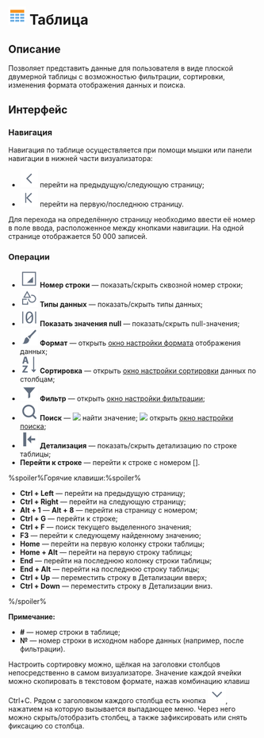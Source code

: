 # ![](../../media/app/icons/view_types_18/view_types_default-02.svg) Таблица

## Описание

Позволяет представить данные для пользователя в виде плоской двумерной таблицы с возможностью фильтрации, сортировки, изменения формата отображения данных и поиска.

## Интерфейс

### Навигация

Навигация по таблице осуществляется при помощи мышки или панели навигации в нижней части визуализатора:

* ![](../../media/app/icons/toolbar_18/toolbar_18_17.svg) перейти на предыдущую/следующую страницу;
* ![](../../media/app/icons/toolbar_18/toolbar_18_15.svg) перейти на первую/последнюю страницу.

Для перехода на определённую страницу необходимо ввести её номер в поле ввода, расположенное между кнопками навигации.
На одной странице отображается 50 000 записей.

### Операции

* ![](../../media/app/visualization/toolbar_18_table_1.svg) **Номер строки** — показать/скрыть сквозной номер строки;
* ![](../../media/app/visualization/toolbar_18_table_0.svg) **Типы данных** — показать/скрыть типы данных;
* ![](../../media/app/visualization/toolbar_18_92.svg) **Показать значения null** — показать/скрыть null-значения;
* ![](../../media/app/visualization/toolbar_18_118.svg) **Формат** — открыть [окно настройки формата](./format.md) отображения данных;
* ![](../../media/app/visualization/toolbar_18_116.svg) **Сортировка** — открыть [окно настройки сортировки](./sorting.md) данных по столбцам;
* ![](../../media/app/visualization/toolbar_18_117.svg) **Фильтр** — открыть [окно настройки фильтрации](./filter.md);
* ![](../../media/app/visualization/toolbar_18_33.svg) **Поиск** — ![](иконка) найти значение; ![](иконка) открыть [окно настройки поиска](./search.md);
* ![](../../media/app/visualization/toolbar_18_171.svg) **Детализация** — показать/скрыть детализацию по строке таблицы;
* **Перейти к строке** — перейти к строке с номером [].

%spoiler%Горячие клавиши:%spoiler%

* **Ctrl + Left** — перейти на предыдущую страницу;
* **Ctrl + Right** — перейти на следующую страницу;
* **Alt + 1** — **Alt + 8** — перейти на страницу с номером;
* **Ctrl + G** — перейти к строке;
* **Ctrl + F** — поиск текущего выделенного значения;
* **F3** — перейти к следующему найденному значению;
* **Home** — перейти на первую колонку строки таблицы;
* **Home + Alt** — перейти на первую строку таблицы;
* **End** — перейти на последнюю колонку строки таблицы;
* **End + Alt** — перейти на последнюю строку таблицы;
* **Ctrl + Up** — переместить строку в Детализации вверх;
* **Ctrl + Down** — переместить строку в Детализации вниз.

%/spoiler%

**Примечание:**

* **#** — номер строки в таблице;
* **№** — номер строки в исходном наборе данных (например, после фильтрации).

Настроить сортировку можно, щёлкая на заголовки столбцов непосредственно в самом визуализаторе.
Значение каждой ячейки можно скопировать в текстовом формате, нажав комбинацию клавиш Ctrl+C.
Рядом с заголовком каждого столбца есть кнопка ![](../../media/app/visualization/toolbar_18_20.svg), нажатием на которую вызывается выпадающее меню. Через него можно скрыть/отобразить столбец, а также зафиксировать или снять фиксацию со столбца.
